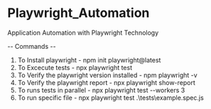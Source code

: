 # Playwright_Automation
Application Automation with Playwright Technology

-- Commands --

1. To Install playwright - npm init playwright@latest
2. To Excecute tests - npx playwright test
3. To Verify the playwright version installed - npm playwright -v
4. To Verify the playwright report - npx playwright show-report
5. To runs tests in parallel - npx playwright test --workers 3
6. To run specific file - npx playwright test .\tests\example.spec.js
